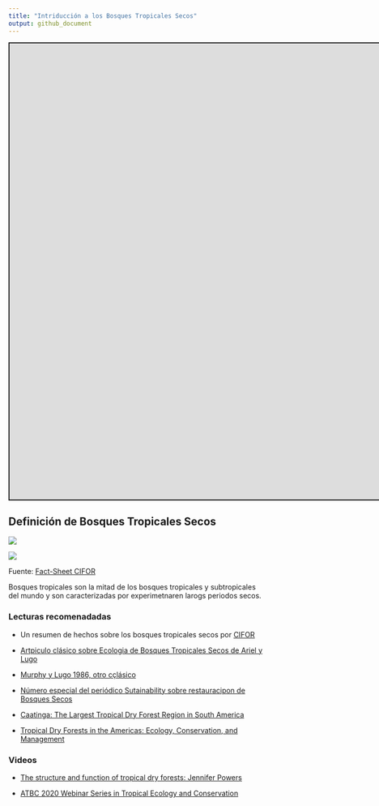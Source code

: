 ```yaml
---
title: "Intriducción a los Bosques Tropicales Secos"
output: github_document
---
```


<script src="/rmarkdown-libs/fitvids/fitvids.min.js"></script>
<div class="shareagain" style="min-width:300px;margin:1em auto;">
<iframe src="https://ecoaplic.org/en/slides_aulas/restor_unam/01_ecol_politca.html#1" width="1600" height="900" style="border:2px solid currentColor;" loading="lazy" allowfullscreen></iframe>
<script>fitvids('.shareagain', {players: 'iframe'});</script>
</div>

## Definición de Bosques Tropicales Secos

![](/en/courses/socio_rest/02_Intro_dryforest/02_intro_dryfor_files/df_amer.png)

![](/en/courses/socio_rest/02_Intro_dryforest/02_intro_dryfor_files/df_asia.png)

Fuente: [Fact-Sheet CIFOR](https://www.cifor.org/publications/pdf_files/factsheet/4875-factsheet.pdf)

Bosques tropicales son la mitad de los bosques tropicales y subtropicales del mundo y son caracterizadas por experimetnaren larogs periodos secos.

### Lecturas recomenadadas

-   Un resumen de hechos sobre los bosques tropicales secos por [CIFOR](https://www.cifor.org/publications/pdf_files/factsheet/4875-factsheet.pdf)

-   [Artpiculo clásico sobre Ecologia de Bosques Tropicales Secos de Ariel y Lugo](http://links.jstor.org/sici?sici=0066-4162%281986%2917%3C67%3AEOTDF%3E2.0.CO%3B2-Z)

-   [Murphy y Lugo 1986, otro cçlásico](https://www.annualreviews.org/doi/abs/10.1146/annurev.es.17.110186.000435)

-   [Número especial del periódico Sutainability sobre restauracipon de Bosques Secos](https://www.mdpi.com/journal/sustainability/special_issues/TropicalDryForestRestoration)

-   [Caatinga: The Largest Tropical Dry Forest Region in South America](https://pt.b-ok.lat/book/3420963/c5d341)

-   [Tropical Dry Forests in the Americas: Ecology, Conservation, and Management](https://pt.b-ok.lat/book/2366156/5d59ef)

### Videos

-   [The structure and function of tropical dry forests: Jennifer Powers](https://www.youtube.com/watch?v=e-OXYOzBXI8)

-   [ATBC 2020 Webinar Series in Tropical Ecology and Conservation](https://tropicalbiology.org/webinars/atbc2020series/structure-and-function/)
